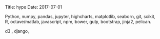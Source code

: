 Title: hype
Date: 2017-07-01


Python, numpy, pandas, jupyter, highcharts, matplotlib, seaborn, git, scikit, R, octave/matlab, javascript, npm, bower, gulp, bootstrap, jinja2, pelican.  


d3 , django, 
